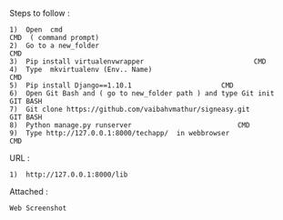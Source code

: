 Steps to follow  :

    1)	Open  cmd                                                               CMD  ( command prompt)
    2)	Go to a new_folder		                                        CMD
    3)	Pip install virtualenvwrapper					        CMD
    4)	Type  mkvirtualenv (Env.. Name)			                        CMD
    5)	Pip install Django==1.10.1						CMD
    6)	Open Git Bash and ( go to new_folder path ) and type Git init           GIT BASH
    7)	Git clone https://github.com/vaibahvmathur/signeasy.git                 GIT BASH
    8)	Python manage.py runserver					        CMD
    9)	Type http://127.0.0.1:8000/techapp/  in webbrowser		        CMD





                     
URL :  
	
	1)  http://127.0.0.1:8000/lib


Attached :  
	
	Web Screenshot                   
